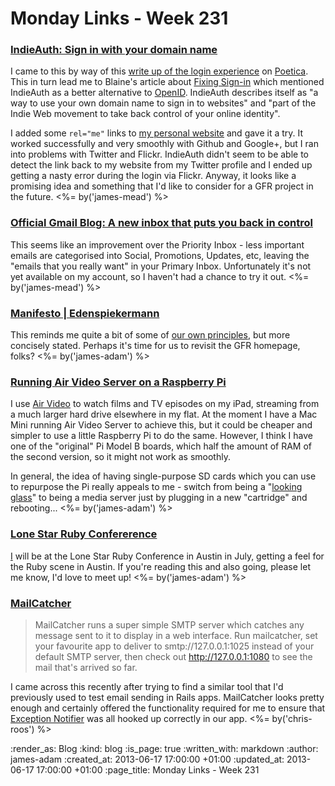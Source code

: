 Monday Links - Week 231
============

### [IndieAuth: Sign in with your domain name](https://indieauth.com/)

I came to this by way of this [write up of the login experience](http://www.tbray.org/ongoing/When/201x/2013/06/07/Why-findIDP) on [Poetica](https://poetica.com/). This in turn lead me to Blaine's article about [Fixing Sign-in](http://blog.romeda.org/2013/06/thoughts-on-signin.html) which mentioned IndieAuth as a better alternative to [OpenID](http://openid.net/). IndieAuth describes itself as "a way to use your own domain name to sign in to websites" and "part of the Indie Web movement to take back control of your online identity".

I added some `rel="me"` links to [my personal website](http://jamesmead.org) and gave it a try. It worked successfully and very smoothly with Github and Google+, but I ran into problems with Twitter and Flickr. IndieAuth didn't seem to be able to detect the link back to my website from my Twitter profile and I ended up getting a nasty error during the login via Flickr. Anyway, it looks like a promising idea and something that I'd like to consider for a GFR project in the future. <%= by('james-mead') %>


### [Official Gmail Blog: A new inbox that puts you back in control](http://gmailblog.blogspot.co.uk/2013/05/a-new-inbox-that-puts-you-back-in.html)

This seems like an improvement over the Priority Inbox - less important emails are categorised into Social, Promotions, Updates, etc, leaving the "emails that you really want" in your Primary Inbox. Unfortunately it's not yet available on my account, so I haven't had a chance to try it out. <%= by('james-mead') %>


### [Manifesto | Edenspiekermann](http://www.edenspiekermann.com/manifesto)

This reminds me quite a bit of some of [our own principles](/), but more concisely stated. Perhaps it's time for us to revisit the GFR homepage, folks? <%= by('james-adam') %>


### [Running Air Video Server on a Raspberry Pi](http://www.raspberrypi.org/phpBB3/viewtopic.php?t=31808&p=360958)

I use [Air Video](http://www.inmethod.com/air-video/index.html) to watch films and TV episodes on my iPad, streaming from a much larger hard drive elsewhere in my flat. At the moment I have a Mac Mini running Air Video Server to achieve this, but it could be cheaper and simpler to use a little Raspberry Pi to do the same. However, I think I have one of the "original" Pi Model B boards, which half the amount of RAM of the second version, so it might not work as smoothly.

In general, the idea of having single-purpose SD cards which you can use to repurpose the Pi really appeals to me - switch from being a "[looking glass](http://scraplab.net/project-looking-glass/)" to being a media server just by plugging in a new "cartridge" and rebooting... <%= by('james-adam') %>


### [Lone Star Ruby Confererence](http://www.lonestarruby.org/2013/lsrc)

[I](/james-adam) will be at the Lone Star Ruby Conference in Austin in July, getting a feel for the Ruby scene in Austin. If you're reading this and also going, please let me know, I'd love to meet up! <%= by('james-adam') %>


### [MailCatcher](http://mailcatcher.me/)

> MailCatcher runs a super simple SMTP server which catches any message sent to it to display in a web interface. Run mailcatcher, set your favourite app to deliver to smtp://127.0.0.1:1025 instead of your default SMTP server, then check out http://127.0.0.1:1080 to see the mail that's arrived so far.

I came across this recently after trying to find a similar tool that I'd previously used to test email sending in Rails apps. MailCatcher looks pretty enough and certainly offered the functionality required for me to ensure that [Exception Notifier](https://github.com/smartinez87/exception_notification) was all hooked up correctly in our app. <%= by('chris-roos') %>


:render_as: Blog
:kind: blog
:is_page: true
:written_with: markdown
:author: james-adam
:created_at: 2013-06-17 17:00:00 +01:00
:updated_at: 2013-06-17 17:00:00 +01:00
:page_title: Monday Links - Week 231
